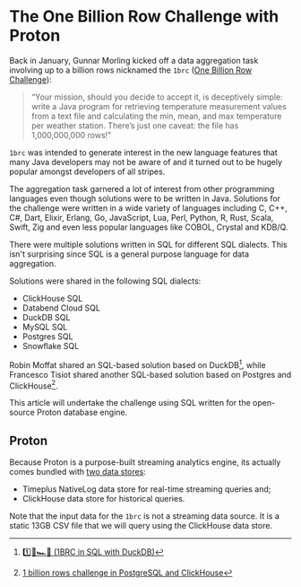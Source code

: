 # The One Billion Row Challenge with Proton

Back in January, Gunnar Morling kicked off a data aggregation task involving up to a billion rows nicknamed the `1brc` ([One Billion Row Challenge](https://www.morling.dev/blog/one-billion-row-challenge/)):

> “Your mission, should you decide to accept it, is deceptively simple: write a Java program for retrieving temperature measurement values from a text file and calculating the min, mean, and max temperature per weather station. There’s just one caveat: the file has 1,000,000,000 rows!”

`1brc` was intended to generate interest in the new language features that many Java developers may not be aware of and it turned out to be hugely popular amongst developers of all stripes.

The aggregation task garnered a lot of interest from other programming languages even though solutions were to be written in Java. Solutions for the challenge were written in a wide variety of languages including C, C++, C#, Dart, Elixir, Erlang, Go, JavaScript, Lua, Perl, Python, R, Rust, Scala, Swift, Zig and even less popular languages like COBOL, Crystal and KDB/Q. 

There were multiple solutions written in SQL for different SQL dialects. This isn't surprising since SQL is a general purpose language for data aggregation. 

Solutions were shared in the following SQL dialects:
* ClickHouse SQL
* Databend Cloud SQL
* DuckDB SQL
* MySQL SQL
* Postgres SQL
* Snowflake SQL



Robin Moffat shared an SQL-based solution based on DuckDB[^1], while Francesco Tisiot shared another SQL-based solution based on Postgres and ClickHouse[^2].

This article will undertake the challenge using SQL written for the open-source Proton database engine.


## Proton
Because Proton is a purpose-built streaming analytics engine, its actually comes bundled with [two data stores](https://docs.timeplus.com/proton-architecture#data-storage): 
- Timeplus NativeLog data store for real-time streaming queries and;
- ClickHouse data store for historical queries.

Note that the input data for the `1brc` is not a streaming data source. It is a static 13GB CSV file that we will query using the ClickHouse data store. 







[^1]: [1️⃣🐝🏎️🦆 (1BRC in SQL with DuckDB)](https://rmoff.net/2024/01/03/1%EF%B8%8F%E2%83%A3%EF%B8%8F-1brc-in-sql-with-duckdb/) 
[^2]: [1 billion rows challenge in PostgreSQL and ClickHouse](https://ftisiot.net/posts/1brows/)
